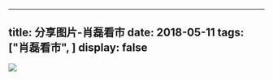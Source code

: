
---
title:  分享图片-肖磊看市
date: 2018-05-11
tags: ["肖磊看市", ]
display: false
---



<script nonce="1049883516">
if (!window.__second_open__) {
}
</script>






<img class="like_comment_pic" src="//res.wx.qq.com/mmbizwap/zh_CN/htmledition/images/pic/appmsg/pic_like_comment492329.png">


